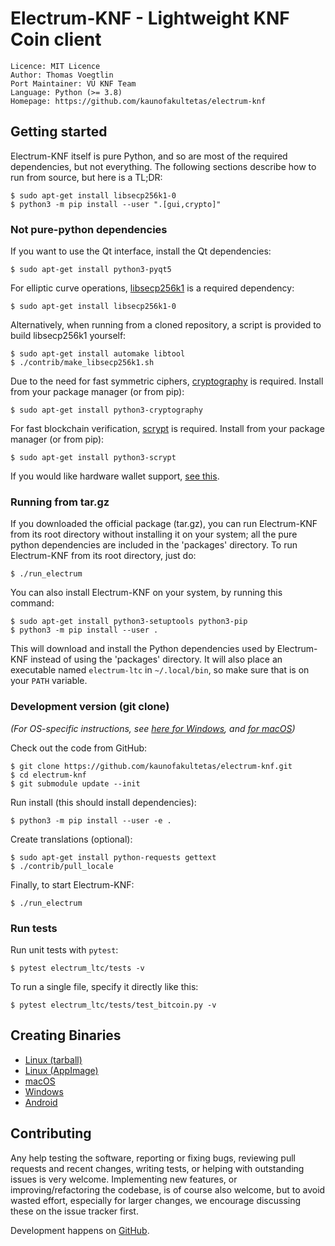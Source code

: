 # Electrum-KNF - Lightweight KNF Coin client

```
Licence: MIT Licence
Author: Thomas Voegtlin
Port Maintainer: VU KNF Team
Language: Python (>= 3.8)
Homepage: https://github.com/kaunofakultetas/electrum-knf
```


## Getting started

Electrum-KNF itself is pure Python, and so are most of the required dependencies,
but not everything. The following sections describe how to run from source, but here
is a TL;DR:

```
$ sudo apt-get install libsecp256k1-0
$ python3 -m pip install --user ".[gui,crypto]"
```

### Not pure-python dependencies

If you want to use the Qt interface, install the Qt dependencies:
```
$ sudo apt-get install python3-pyqt5
```

For elliptic curve operations,
[libsecp256k1](https://github.com/bitcoin-core/secp256k1)
is a required dependency:
```
$ sudo apt-get install libsecp256k1-0
```

Alternatively, when running from a cloned repository, a script is provided to build
libsecp256k1 yourself:
```
$ sudo apt-get install automake libtool
$ ./contrib/make_libsecp256k1.sh
```

Due to the need for fast symmetric ciphers,
[cryptography](https://github.com/pyca/cryptography) is required.
Install from your package manager (or from pip):
```
$ sudo apt-get install python3-cryptography
```

For fast blockchain verification,
[scrypt](https://github.com/holgern/py-scrypt) is required.
Install from your package manager (or from pip):
```
$ sudo apt-get install python3-scrypt
```

If you would like hardware wallet support,
[see this](https://github.com/spesmilo/electrum-docs/blob/master/hardware-linux.rst).


### Running from tar.gz

If you downloaded the official package (tar.gz), you can run
Electrum-KNF from its root directory without installing it on your
system; all the pure python dependencies are included in the 'packages'
directory. To run Electrum-KNF from its root directory, just do:
```
$ ./run_electrum
```

You can also install Electrum-KNF on your system, by running this command:
```
$ sudo apt-get install python3-setuptools python3-pip
$ python3 -m pip install --user .
```

This will download and install the Python dependencies used by
Electrum-KNF instead of using the 'packages' directory.
It will also place an executable named `electrum-ltc` in `~/.local/bin`,
so make sure that is on your `PATH` variable.


### Development version (git clone)

_(For OS-specific instructions, see [here for Windows](contrib/build-wine/README_windows.md),
and [for macOS](contrib/osx/README_macos.md))_

Check out the code from GitHub:
```
$ git clone https://github.com/kaunofakultetas/electrum-knf.git
$ cd electrum-knf
$ git submodule update --init
```

Run install (this should install dependencies):
```
$ python3 -m pip install --user -e .
```

Create translations (optional):
```
$ sudo apt-get install python-requests gettext
$ ./contrib/pull_locale
```

Finally, to start Electrum-KNF:
```
$ ./run_electrum
```

### Run tests

Run unit tests with `pytest`:
```
$ pytest electrum_ltc/tests -v
```

To run a single file, specify it directly like this:
```
$ pytest electrum_ltc/tests/test_bitcoin.py -v
```

## Creating Binaries

- [Linux (tarball)](contrib/build-linux/sdist/README.md)
- [Linux (AppImage)](contrib/build-linux/appimage/README.md)
- [macOS](contrib/osx/README.md)
- [Windows](contrib/build-wine/README.md)
- [Android](contrib/android/Readme.md)


## Contributing

Any help testing the software, reporting or fixing bugs, reviewing pull requests
and recent changes, writing tests, or helping with outstanding issues is very welcome.
Implementing new features, or improving/refactoring the codebase, is of course
also welcome, but to avoid wasted effort, especially for larger changes,
we encourage discussing these on the issue tracker first.

Development happens on [GitHub](https://github.com/kaunofakultetas/electrum-knf).
